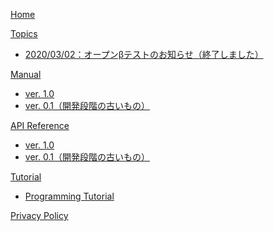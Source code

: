 [Home](index.md)

[Topics]()

  * [2020/03/02：オープンβテストのお知らせ（終了しました）](topic_20200302_open_beta_test.md)

[Manual]()

  * [ver. 1.0](manual.md)
  * [ver. 0.1（開発段階の古いもの）](manual_0_1.md)

[API Reference]()

  * [ver. 1.0](api_reference.md)
  * [ver. 0.1（開発段階の古いもの）](api_reference_0_1.md)

[Tutorial]()

  * [Programming Tutorial](code_tutorial.md)

[Privacy Policy](PrivacyPolicy.md)
